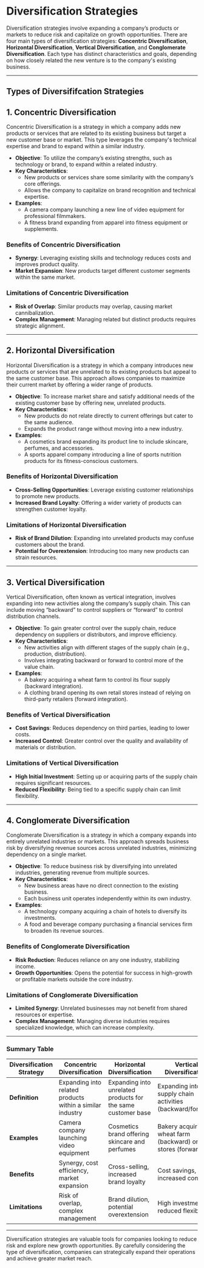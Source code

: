 # Diversification Strategies

Diversification strategies involve expanding a company’s products or markets to reduce risk and capitalize on growth opportunities. There are four main types of diversification strategies: **Concentric Diversification**, **Horizontal Diversification**, **Vertical Diversification**, and **Conglomerate Diversification**. Each type has distinct characteristics and goals, depending on how closely related the new venture is to the company's existing business.

---

## Types of Diversififcation Strategies 

## 1. Concentric Diversification
Concentric Diversification is a strategy in which a company adds new products or services that are related to its existing business but target a new customer base or market. This type leverages the company's technical expertise and brand to expand within a similar industry.

- **Objective**: To utilize the company’s existing strengths, such as technology or brand, to expand within a related industry.
- **Key Characteristics**:
  - New products or services share some similarity with the company’s core offerings.
  - Allows the company to capitalize on brand recognition and technical expertise.
- **Examples**:
  - A camera company launching a new line of video equipment for professional filmmakers.
  - A fitness brand expanding from apparel into fitness equipment or supplements.

### Benefits of Concentric Diversification
- **Synergy**: Leveraging existing skills and technology reduces costs and improves product quality.
- **Market Expansion**: New products target different customer segments within the same market.

### Limitations of Concentric Diversification
- **Risk of Overlap**: Similar products may overlap, causing market cannibalization.
- **Complex Management**: Managing related but distinct products requires strategic alignment.

---

## 2. Horizontal Diversification
Horizontal Diversification is a strategy in which a company introduces new products or services that are unrelated to its existing products but appeal to the same customer base. This approach allows companies to maximize their current market by offering a wider range of products.

- **Objective**: To increase market share and satisfy additional needs of the existing customer base by offering new, unrelated products.
- **Key Characteristics**:
  - New products do not relate directly to current offerings but cater to the same audience.
  - Expands the product range without moving into a new industry.
- **Examples**:
  - A cosmetics brand expanding its product line to include skincare, perfumes, and accessories.
  - A sports apparel company introducing a line of sports nutrition products for its fitness-conscious customers.

### Benefits of Horizontal Diversification
- **Cross-Selling Opportunities**: Leverage existing customer relationships to promote new products.
- **Increased Brand Loyalty**: Offering a wider variety of products can strengthen customer loyalty.

### Limitations of Horizontal Diversification
- **Risk of Brand Dilution**: Expanding into unrelated products may confuse customers about the brand.
- **Potential for Overextension**: Introducing too many new products can strain resources.

---

## 3. Vertical Diversification
Vertical Diversification, often known as vertical integration, involves expanding into new activities along the company’s supply chain. This can include moving “backward” to control suppliers or “forward” to control distribution channels.

- **Objective**: To gain greater control over the supply chain, reduce dependency on suppliers or distributors, and improve efficiency.
- **Key Characteristics**:
  - New activities align with different stages of the supply chain (e.g., production, distribution).
  - Involves integrating backward or forward to control more of the value chain.
- **Examples**:
  - A bakery acquiring a wheat farm to control its flour supply (backward integration).
  - A clothing brand opening its own retail stores instead of relying on third-party retailers (forward integration).

### Benefits of Vertical Diversification
- **Cost Savings**: Reduces dependency on third parties, leading to lower costs.
- **Increased Control**: Greater control over the quality and availability of materials or distribution.

### Limitations of Vertical Diversification
- **High Initial Investment**: Setting up or acquiring parts of the supply chain requires significant resources.
- **Reduced Flexibility**: Being tied to a specific supply chain can limit flexibility.

---

## 4. Conglomerate Diversification
Conglomerate Diversification is a strategy in which a company expands into entirely unrelated industries or markets. This approach spreads business risk by diversifying revenue sources across unrelated industries, minimizing dependency on a single market.

- **Objective**: To reduce business risk by diversifying into unrelated industries, generating revenue from multiple sources.
- **Key Characteristics**:
  - New business areas have no direct connection to the existing business.
  - Each business unit operates independently within its own industry.
- **Examples**:
  - A technology company acquiring a chain of hotels to diversify its investments.
  - A food and beverage company purchasing a financial services firm to broaden its revenue sources.

### Benefits of Conglomerate Diversification
- **Risk Reduction**: Reduces reliance on any one industry, stabilizing income.
- **Growth Opportunities**: Opens the potential for success in high-growth or profitable markets outside the core industry.

### Limitations of Conglomerate Diversification
- **Limited Synergy**: Unrelated businesses may not benefit from shared resources or expertise.
- **Complex Management**: Managing diverse industries requires specialized knowledge, which can increase complexity.

---

### Summary Table

| **Diversification Strategy** | **Concentric Diversification**                               | **Horizontal Diversification**                             | **Vertical Diversification**                              | **Conglomerate Diversification**                          |
|------------------------------|-------------------------------------------------------------|-----------------------------------------------------------|-----------------------------------------------------------|-----------------------------------------------------------|
| **Definition**               | Expanding into related products within a similar industry   | Expanding into unrelated products for the same customer base | Expanding into supply chain activities (backward/forward) | Expanding into unrelated industries or markets            |
| **Examples**                 | Camera company launching video equipment                    | Cosmetics brand offering skincare and perfumes            | Bakery acquiring a wheat farm (backward) or retail stores (forward) | Tech company acquiring a hotel chain                      |
| **Benefits**                 | Synergy, cost efficiency, market expansion                  | Cross-selling, increased brand loyalty                    | Cost savings, increased control                           | Risk reduction, growth in high-potential markets          |
| **Limitations**              | Risk of overlap, complex management                         | Brand dilution, potential overextension                   | High investment, reduced flexibility                      | Limited synergy, complex management                       |

---

Diversification strategies are valuable tools for companies looking to reduce risk and explore new growth opportunities. By carefully considering the type of diversification, companies can strategically expand their operations and achieve greater market reach.
